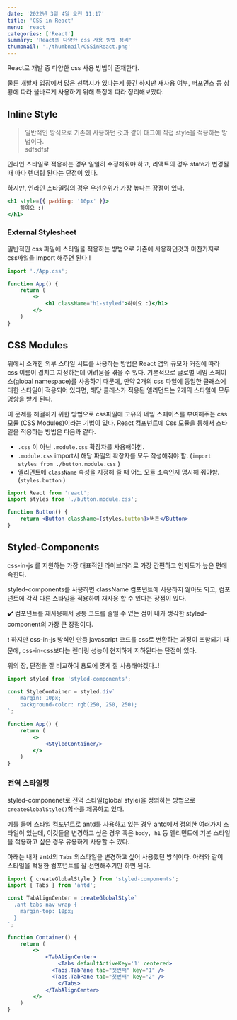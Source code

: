 ```yaml
---
date: '2022년 3월 4일 오전 11:17'
title: 'CSS in React'
menu: 'react'
categories: ['React']
summary: 'React의 다양한 css 사용 방법 정리'
thumbnail: './thumbnail/CSSinReact.png'
---
```

React로 개발 중 다양한 css 사용 방법이 존재한다.

물론 개발자 입장에서 많은 선택지가 있다는게 좋긴 하지만 재사용 여부, 퍼포먼스 등 상황에 따라 올바르게 사용하기 위해 특징에 따라 정리해보았다.

## lnline Style

<blockquote>일반적인 방식으로 기존에 사용하던 것과 같이 태그에 직접 style을 적용하는 방법이다. <br/>sdfsdfsf</blockquote>

인라인 스타일로 적용하는 경우 일일히 수정해줘야 하고, 리액트의 경우 state가 변경될 때 마다 렌더링 된다는 단점이 있다.

하지만, 인라인 스타일링의 경우 우선순위가 가장 높다는 장점이 있다.

```jsx
<h1 style={{ padding: '10px' }}>
	하이요 :)
</h1>
```

### External Stylesheet

일반적인 css 파일에 스타일을 적용하는 방법으로 기존에 사용하던것과 마찬가지로 css파일을 import 해주면 된다 !

```jsx
import './App.css';

function App() {
	return (
		<>
			<h1 className="h1-styled">하이요 :)</h1>
		</>
	)
}

```

## CSS Modules

위에서 소개한 외부 스타일 시트를 사용하는 방법은 React 앱의 규모가 커짐에 따라 css 이름이 겹치고 지정하는데 어려움을 겪을 수 있다. 기본적으로 글로벌 네임 스페이스(global namespace)를 사용하기 때문에, 만약 2개의 css 파일에 동일한 클래스에 대한 스타일이 적용되어 있다면, 해당 클래스가 적용된 엘리먼드는 2개의 스타일에 모두 영향을 받게 된다.

이 문제를 해결하기 위한 방법으로 css파일에 고유의 네임 스페이스를 부여해주는 css 모듈 (CSS Modules)이라는 기법이 있다. React 컴포넌트에 Css 모듈을 통해서 스타일을 적용하는 방법은 다음과 같다.

* `.css` 이 아닌 `.module.css` 확장자를 사용해야함.
* `.module.css` import시 해당 파일의 확장자를 모두 작성해줘야 함. (`import styles from ./button.module.css` )
* 엘리먼트에 `className` 속성을 지정해 줄 때 어느 모듈 소속인지 명시해 줘야함. (`styles.button` )

```jsx
import React from 'react';
import styles from './button.module.css';

function Button() {
	return <Button className={styles.button}>버튼</Button>
}
```

## Styled-Components

css-in-js 를 지원하는 가장 대표적인 라이브러리로 가장 간편하고 인지도가 높은 편에 속한다.

styled-components를 사용하면 className 컴포넌트에 사용하지 않아도 되고, 컴포넌트에 각각 다른 스타일을 적용하여 재사용 할 수 있다는 장점이 있다.

✔️ 컴포넌트를 재사용해서 공통 코드를 줄일 수 있는 점이 내가 생각한 styled-component의 가장 큰 장점이다.

❗ 하지만 css-in-js 방식인 만큼 javascript 코드를 css로 변환하는 과정이 포함되기 때문에, css-in-css보다는 렌더링 성능이 현저하게 저하된다는 단점이 있다.

위의 장, 단점을 잘 비교하여 용도에 맞게 잘 사용해야겠다..!

```jsx
import styled from 'styled-components';

const StyleContainer = styled.div`
	margin: 10px;
	background-color: rgb(250, 250, 250);
`;

function App() {
	return (
		<>
			<StyledContainer/>
		</>
	)
}
```

### 전역 스타일링

styled-componenet로 전역 스타일(global style)을 정의하는 방법으로 `createGlobalStyle()`함수를 제공하고 있다.

예를 들어 스타일 컴포넌트로 antd를 사용하고 있는 경우 antd에서 정의한 여러가지 스타일이 있는데, 이것들을 변경하고 싶은 경우 혹은 `body, h1` 등 엘리먼트에 기본 스타일을 적용하고 싶은 경우 유용하게 사용할 수 있다.

아래는 내가 antd의 `Tabs` 의스타일을 변경하고 싶어 사용했던 방식이다. 아래와 같이 스타일을 적용한 컴포넌트를 잘 선언해주기만 하면 된다.

```jsx
import { createGlobalStyle } from 'styled-components';
import { Tabs } from 'antd';

const TabAlignCenter = createGlobalStyle`
  .ant-tabs-nav-wrap {
    margin-top: 10px;
  }
`;

function Container() {
	return (
		<>
			<TabAlignCenter>
				<Tabs defaultActiveKey='1' centered>
	          <Tabs.TabPane tab="첫번째" key="1" />
	          <Tabs.TabPane tab="첫번째" key="2" />
				</Tabs>
			</TabAlignCenter>
		</>
	)
}
```